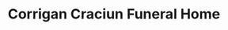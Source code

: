 ---
title: "Corrigan Craciun Funeral Home"
url: /westlake/corrigan-craciun-funeral-home/
shop: Bestattungen
---